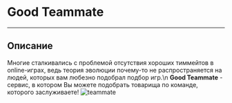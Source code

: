 # Good Teammate

---

## Описание
Многие сталкивались с проблемой отсутствия хороших тиммейтов в online-играх, ведь теория эволюции почему-то не распространяется на людей, которых вам любезно подобрал подбор игр.\n
**Good Teammate** - сервис, в котором Вы можете подобрать товарища по команде, которого заслуживаете!
![teammate](https://sun9-12.userapi.com/impf/pCATj7jDesUIfithMgQajTTtIss27i19CPI0VQ/C9jk9q9s5_0.jpg?size=700x696&quality=96&sign=eac5853ee884b633f0ccd212dc669c52&type=album "Teammates")
